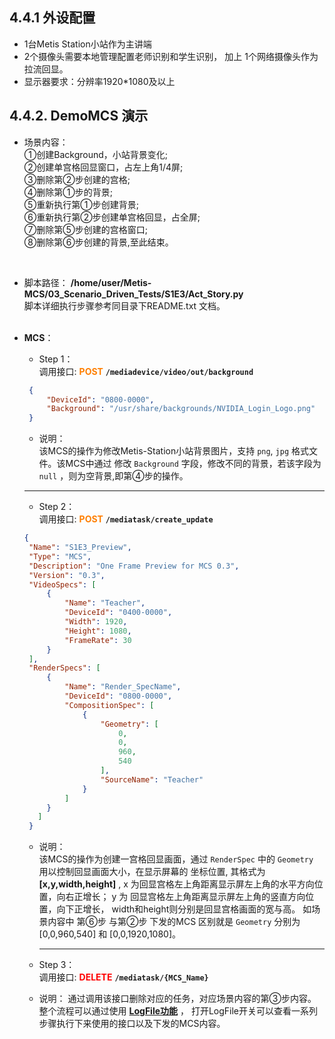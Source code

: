 ## 4.4.1 外设配置
* 1台Metis Station小站作为主讲端
* 2个摄像头需要本地管理配置老师识别和学生识别， 加上 1个网络摄像头作为拉流回显。
* 显示器要求：分辨率1920*1080及以上

## 4.4.2. DemoMCS 演示
* 场景内容： <br>
①创建Background，小站背景变化;  
②创建单宫格回显窗口，占左上角1/4屏;  
③删除第②步创建的宫格;  
④删除第①步的背景;  
⑤重新执行第①步创建背景;  
⑥重新执行第②步创建单宫格回显，占全屏;  
⑦删除第⑤步创建的宫格窗口;  
⑧删除第⑥步创建的背景,至此结束。
<br>

* 脚本路径： **/home/user/Metis-MCS/03_Scenario_Driven_Tests/S1E3/Act_Story.py** <br>
          脚本详细执行步骤参考同目录下README.txt 文档。 <br> <br> 

* **MCS**：
   * Step 1：<br>
     调用接口: **<font color=#FF7F00>POST</font>** **`/mediadevice/video/out/background`**
   ```json
    {
        "DeviceId": "0800-0000",
        "Background": "/usr/share/backgrounds/NVIDIA_Login_Logo.png"
    }
   ```

   * 说明：   
       该MCS的操作为修改Metis-Station小站背景图片，支持 `png`, `jpg` 格式文件。该MCS中通过 修改 `Background` 
       字段，修改不同的背景，若该字段为 `null` ，则为空背景,即第④步的操作。
    
    ----------------

   * Step 2：<br>
     调用接口: **<font color=#FF7F00>POST</font>** **`/mediatask/create_update`**
   ```json
  {
    "Name": "S1E3_Preview",
    "Type": "MCS",
    "Description": "One Frame Preview for MCS 0.3",
    "Version": "0.3",
    "VideoSpecs": [
        {
            "Name": "Teacher",
            "DeviceId": "0400-0000",
            "Width": 1920,
            "Height": 1080,
            "FrameRate": 30
        }
    ],
    "RenderSpecs": [
        {
            "Name": "Render_SpecName",
            "DeviceId": "0800-0000",
            "CompositionSpec": [
                {
                    "Geometry": [
                        0,
                        0,
                        960,
                        540
                    ],
                    "SourceName": "Teacher"
                }
            ]
        }
      ]
    }
   ```
  
  * 说明：   
    该MCS的操作为创建一宫格回显画面，通过 `RenderSpec` 中的 `Geometry` 用以控制回显画面大小，在显示屏幕的
    坐标位置, 其格式为 **[x,y,width,height]** , x 为回显宫格左上角距离显示屏左上角的水平方向位置，向右正增长；
    y 为 回显宫格左上角距离显示屏左上角的竖直方向位置，向下正增长， width和height则分别是回显宫格画面的宽与高。
    如场景内容中 第⑥步 与第②步 下发的MCS 区别就是 `Geometry` 分别为 [0,0,960,540] 和 [0,0,1920,1080]。

    ------------
  
  * Step 3：<br>
     调用接口: **<font color=#FF0000>DELETE</font>** **`/mediatask/{MCS_Name}`**
  * 说明： 
    通过调用该接口删除对应的任务，对应场景内容的第③步内容。整个流程可以通过使用 **[LogFile功能](/scenarios/ExpendFunction/expend.html#logfile)** ，
    打开LogFile开关可以查看一系列步骤执行下来使用的接口以及下发的MCS内容。